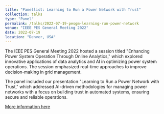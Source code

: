 ```yaml
---
title: "Panellist: Learning to Run a Power Network with Trust"
collection: talks
type: "Panel"
permalink: /talks/2022-07-19-pesgm-learning-run-power-network
venue: "IEEE PES General Meeting 2022"
date: 2022-07-19
location: "Denver, USA"
---
```

The IEEE PES General Meeting 2022 hosted a session titled "Enhancing Power System Operation Through Online Analytics," which explored innovative applications of data analytics and AI in optimizing power system operations. The session emphasized real-time approaches to improve decision-making in grid management.

The panel included our presentation "Learning to Run a Power Network with Trust," which addressed AI-driven methodologies for managing power networks with a focus on building trust in automated systems, ensuring secure and reliable operations.

[More information here](https://resourcecenter.ieee-pes.org/conferences/general-meeting/pes_cvs_gm22_0719_3010)
